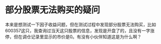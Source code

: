 # 部分股票无法购买的疑问

本来是想测试一下因子收益问题，但在测试过程中发现部分股票无法购买，比如600357这只，我查询过当天这只股票的信息，发现是开盘了的，且没有一字涨停，但在调仓记录里显示的市价是0。有没有小伙伴知道这是为什么啊？
